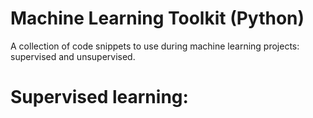 # Machine Learning Toolkit (Python)
A collection of code snippets to use during machine learning projects: supervised and unsupervised.

# Supervised learning:
